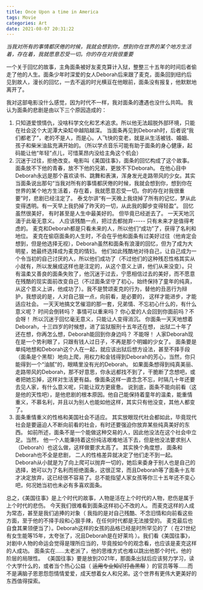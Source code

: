 ```yaml
---
title: Once Upon a time in America
tags: Movie
categories: Art
date: 2021-08-07 20:31:22
---
```



*当我对所有的事情都厌倦的时候，我就会想到你，想到你在世界的某个地方生活着，存在着，我就愿意忍受一切。你的存在对我很重要*

<!--more-->

 一个关于回忆的故事，主角面条被好友麦克算计入狱，整整三十五年的时间后者偷走了他的人生。面条少年时深爱的女人Deborah后来跟了麦克，面条回到纽约后见到故人，漫长的回忆，一去不返的时光横亘在他眼前，面条没有报复，他默默地离开了。

我对这部电影没什么感觉，因为时代不一样，我对面条的遭遇也没什么共鸣。 我认为面条的悲剧是由以下三个原因造成的：

1. 只知道爱恨情仇，没啥科学文化和艺术追求。所以他无法超脱外部环境，只能在社会这个大泥潭大染缸中越陷越深。 当面条再见到Deborah时，后者说“我们都老了”，老的不是人，而是心。人飞快的变老，就是从生活被钱、婚姻、孩子和柴米油盐充满开始的。（所以学点音乐可能有助于面条的身心健康，起码能让他“年轻”点儿，可惜莱昂内没给主角这个机会）
2. 沉迷于过往，拒绝改变。电影叫《美国往事》，面条的回忆构成了这个故事。 面条放不下他的青春，放不下他的兄弟，更放不下Deborah。 在他心目中Deborah永远是那个喜欢读书、跳舞和表演，浑身发光走路带风的少女。其实当面条说出那句“当我对所有的事情都厌倦的时候，我就会想到你，想到你在世界的某个地方生活着，存在着，我就愿意忍受一切。你的存在对我很重要”时，悲剧已经注定了。 泰戈尔讲“有一天晚上我烧掉了所有的记忆，梦从此变得透明。有一天早上我扔掉了昨天的一切，从此我的脚步变得轻盈”。 回忆虽然很美好， 有时甚至是人生中最美好的。 但毕竟已经逝去了。 一天天地沉湎于此毫无意义。 人应该残酷一点，把过去都抛弃----- 只有未来才是值得考虑的。 麦克和Deborah都是只看未来的人，所以他们“成功”了，获得了名利和地位。 麦克在偷窃面条的人生时，不会在乎他和面条有过美好过往（他肯定会想到，但是他选择无视），Deborah虽然和面条有浪漫的回忆，但为了成为大明星，她最终选择成为麦克的情妇。 他们如此残酷地对待自己，让自己成为一个令当初的自己讨厌的人，所以他们成功了（不过他们的这种残忍性格其实从小就有，所以发展成这样也是注定的，从这个意义上讲，他们从来没变）。只有温柔又善良的面条失败了，他沉迷于过去，宁愿相信过去的美好，而不愿意在残酷的现实面前改变自己（不过面条坚守了初心，始终保持了童年的纯真，从这个意义上讲，他成功了）。我不是赞颂麦克的行为，替他的丑恶行为辩护，我想说的是，人对自己狠一点，向前看，是必要的， 这样才能进步，才能适应社会。 一天天地搞文艺催泪的那一套，兄弟情、不忘初心什么的，有什么意义呢？ 时间会倒转吗？ 事情可以重来吗？ 你心爱的人会回到你面前吗？不会呀！ 所以沉迷于回忆毫无意义，只能让人变得消沉。 你面条一天天地想着Deborah，十三四岁的时候想，进了监狱服刑十五年还在想， 出狱二十年了还在想，你再怎么想，Deborah能回到你身边吗？ 不能呀！ 人家Deborah现在是一个势利眼了，只跟有钱人过日子，不再是那个明媚的少女了。 面条要是单纯地想和Deborah这个人在一起，就应该出狱后想方设法，甚至不择手段（面条是个黑帮）地向上爬，用权力和金钱得到Deborah的芳心，当然，你只能得到一个“油腻”的，眼睛里没有光的Deborah。 如果面条想得到纯真美丽、走路带风的Deborah，那不好意思，你永远都找不到了，干脆断了念想吧，或者把她忘掉，这样对生活更有益。像面条这样一直念念不忘，时隔几十年还要去见人家，有什么意义呢，只能让双方更疲惫。 说到底，面条不能向前看（这是他的天性吧），是他悲剧的根本原因。他自己能保持着童年的温柔，能重情重义，不慕名利，并且以为别人也能如他这样，其实只有他没变，其他人都变了。
3. 面条重情重义的性格和美国社会不适应。 其实放眼现代社会都如此，毕竟现代社会是要逼迫人不断向前看的社会，有时还要强迫你放弃某些纯真美好的东西。 如前所述，面条不是一个能做这种交易的人，因此他没法在这个社会中立足。当然， 他一个人能秉持着这份纯洁艰难地活下去，但是他没法要求别人（Deborah）也这么做，这样做要求太高了。 其实换个角度想， 面条和Deborah也不全是悲剧， 二人的性格差异就决定了他们走不到一起。 Deborah从小就是为了向上爬可以抛弃一切的，她后来委身于别人也是自己的选择，她可以为了名利而拒绝面条，这很正常，而且Deborah等了面条十五年才决定放弃，这已经很不容易了。总不能指望人家女孩等你三十五年还不变心吧，何况她当初也未必有多喜欢面条。 

总之，《美国往事》是上个时代的故事，人物是活在上个时代的人物，悲伤是属于上个时代的悲伤。 今天我们很难看到面条这样初心不改的人。 而麦克这样的人成为常态，甚至是我们追捧的对象（ 我指的是对自己残酷、不念旧情和向前看这些方面，至于他的不择手段和心狠手辣，在任何时代都是无法接受的。 麦克最后也自食其果领便当了）。Deborah这样的女孩的品格已经是时所罕见的了（  在21世纪有女生能等15年，太夸张了，况且Deborah是在好莱坞 ）。我们看《美国往事》，对剧中人物的命运会觉得是理所应当的，毕竟按如今的观念看，也应该是麦克这样的人成功。 面条实在……太老派了，他的思维方式也难以跳出他那个时代，他的阶层的局限性。 《美国往事》要是放到2021年，那面条出狱后应该努力学习，读个大学什么的，或者当个热心公益（ ~~运用专业知识打击黑帮~~  ）的官员等等……而不是满脑子恩恩怨怨情情爱爱，成天想着女人和兄弟。这个世界有更伟大更美好的东西值得探索。

 
